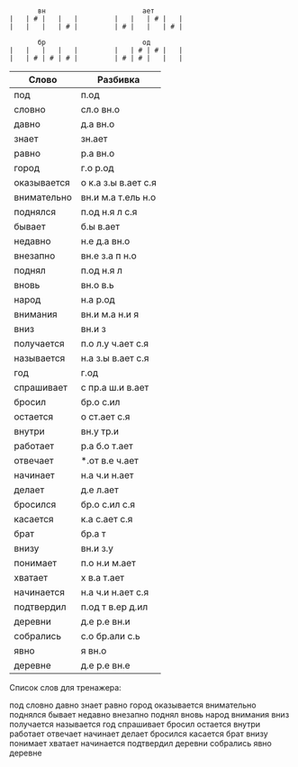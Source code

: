 ```

       вн                        ает
|   | # |   |   |         |   |   | # |   |
|   |   |   | # |         | # |   |   | # |

       бр                        од
|   |   |   |   |         |   | # | # |   |
|   | # | # | # |         | # | # |   |   |

```


| Слово | Разбивка |
| --- | --- |
| под | п.од | 
| словно | сл.о вн.о | 
| давно | д.а вн.о | 
| знает | зн.ает | 
| равно | р.а вн.о | 
| город | г.о р.од | 
| оказывается | о к.а з.ы в.ает с.я | 
| внимательно | вн.и м.а т.ель н.о | 
| поднялся | п.од н.я л с.я | 
| бывает | б.ы в.ает | 
| недавно | н.е д.а вн.о | 
| внезапно | вн.е з.а п н.о | 
| поднял | п.од н.я л | 
| вновь | вн.о в.ь | 
| народ | н.а р.од | 
| внимания | вн.и м.а н.и я | 
| вниз | вн.и з | 
| получается | п.о л.у ч.ает с.я | 
| называется | н.а з.ы в.ает с.я | 
| год | г.од | 
| спрашивает | с пр.а ш.и в.ает | 
| бросил | бр.о с.ил | 
| остается | о ст.ает с.я | 
| внутри | вн.у тр.и | 
| работает | р.а б.о т.ает | 
| отвечает |  \*.от в.е ч.ает | 
| начинает | н.а ч.и н.ает | 
| делает | д.е л.ает | 
| бросился | бр.о с.ил с.я | 
| касается | к.а с.ает с.я | 
| брат | бр.а т | 
| внизу | вн.и з.у | 
| понимает | п.о н.и м.ает | 
| хватает | х в.а т.ает | 
| начинается | н.а ч.и н.ает с.я | 
| подтвердил | п.од т в.ер д.ил | 
| деревни | д.е р.е вн.и | 
| собрались | с.о бр.али с.ь | 
| явно | я вн.о | 
| деревне | д.е р.е вн.е | 

Список слов для тренажера:

под словно давно знает равно город оказывается внимательно поднялся бывает недавно внезапно поднял вновь народ внимания вниз получается называется год спрашивает бросил остается внутри работает отвечает начинает делает бросился касается брат внизу понимает хватает начинается подтвердил деревни собрались явно деревне

